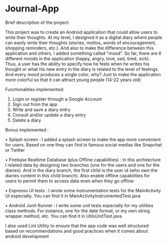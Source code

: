 # Journal-App

Brief description of the project:

This project was to create an Android application that could allow users to write their thoughts. At my level, I designed it as a digital diary where people can easily write their thoughts (stories, mottos, words of encouragement, shopping reminders, etc.). And also to make the difference between this application and others, I added something called "mood". So far, there are 6 different moods in the application (happy, angry, love, sad, tired, sick). Thus, a user has the ability to specify how he feels when he writes his thought or what his new entry in the diary is related to the level of feelings. And every mood produces a single color, why? Just to make the application more colorful so that it can attract young people (14-22 years old)

Functionalities implemented:

1.	Login or register through a Google Account
2.	Sign out from the app
3.	Write and save a diary entry
4.	Consult and/or update a diary entry
5.	Delete a diary

Bonus implemented :

•	Splash screen :
I added a splash screen to make the app more convenient for users. Based on one they can find in famous social medias like Snapchat or Twitter

•	Firebase Realtime Database (plus Offline capabilities) :
In this architecture I related data by designing two branches (one for the users and one for the diaries). And in the diary branch, the first child is the user id (who own the diaries content in this child branch). Also enable offline capabilities for users to permit them to access data even when they go offline

•	Expresso UI tests :
I wrote some instrumentation tests for the MainActivity UI especially. You can find it in MainActivityInstrumentedTest.java 

•	Android Junit Runner :
I write some unit tests especially for my utilities class methods. For instance, one for the date format, or my own string wrapper method, etc. You can find it in UtilsUnitTest.java

I also used Lint Utility to ensure that the app code was well structured based on recommendations and good practices when it comes about android development
